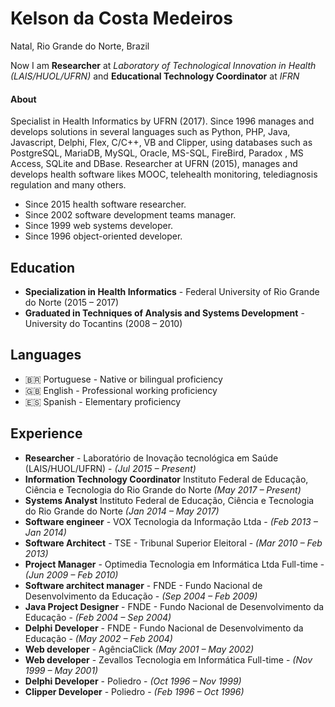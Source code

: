 #  Kelson da Costa Medeiros

Natal, Rio Grande do Norte, Brazil

Now I am **Researcher** at *Laboratory of Technological Innovation in Health (LAIS/HUOL/UFRN)* and **Educational Technology Coordinator** at *IFRN*


#### About

Specialist in Health Informatics by UFRN (2017). Since 1996 manages and develops solutions in several languages such as Python, PHP, Java, Javascript, Delphi, Flex, C/C++, VB and Clipper, using databases such as PostgreSQL, MariaDB, MySQL, Oracle, MS-SQL, FireBird, Paradox , MS Access, SQLite and DBase. Researcher at UFRN (2015), manages and develops health software likes MOOC, telehealth monitoring, telediagnosis regulation and many others.

* Since 2015 health software researcher.
* Since 2002 software development teams manager.
* Since 1999 web systems developer.
* Since 1996 object-oriented developer.


## Education

* **Specialization in Health Informatics** - Federal University of Rio Grande do Norte (2015 – 2017)
* **Graduated in Techniques of Analysis and Systems Development** - University do Tocantins (2008 – 2010)


## Languages
* 🇧🇷 Portuguese - Native or bilingual proficiency
* 🇬🇧 English - Professional working proficiency
* 🇪🇸 Spanish - Elementary proficiency


## Experience

* **Researcher** - Laboratório de Inovação tecnológica em Saúde (LAIS/HUOL/UFRN) - *(Jul 2015 – Present)*
* **Information Technology Coordinator** Instituto Federal de Educação, Ciência e Tecnologia do Rio Grande do Norte *(May 2017 – Present)*
* **Systems Analyst** Instituto Federal de Educação, Ciência e Tecnologia do Rio Grande do Norte *(Jan 2014 – May 2017)*
* **Software engineer** - VOX Tecnologia da Informação Ltda - *(Feb 2013 – Jan 2014)*
* **Software Architect** - TSE - Tribunal Superior Eleitoral - *(Mar 2010 – Feb 2013)*
* **Project Manager** - Optimedia Tecnologia em Informática Ltda Full-time - *(Jun 2009 – Feb 2010)*
* **Software architect manager** -  FNDE - Fundo Nacional de Desenvolvimento da Educação - *(Sep 2004 – Feb 2009)*
* **Java Project Designer** -  FNDE - Fundo Nacional de Desenvolvimento da Educação - *(Feb 2004 – Sep 2004)*
* **Delphi Developer** -  FNDE - Fundo Nacional de Desenvolvimento da Educação - *(May 2002 – Feb 2004)*
* **Web developer** - AgênciaClick *(May 2001 – May 2002)*
* **Web developer** - Zevallos Tecnologia em Informática Full-time - *(Nov 1999 – May 2001)*
* **Delphi Developer** - Poliedro - *(Oct 1996 – Nov 1999)*
* **Clipper Developer** - Poliedro - *(Feb 1996 – Oct 1996)*
